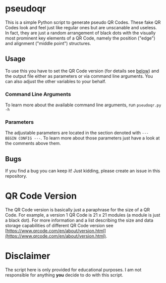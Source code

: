 # pseudoqr
This is a simple Python script to generate pseudo QR Codes. These fake QR Codes look and feel just like regular ones but are unscanable and useless. In fact, they are just a random arrangement of black dots with the visually most prominent key elements of a QR Code, namely the position ("edge") and alignment ("middle point") structures.

## Usage
To use this you have to set the QR Code version (for details see [below](#qr-code-version)) and the output file either as parameters or via command line arguments. You can also adjust the other variables to your behalf.

### Command Line Arguments
To learn more about the available command line arguments, run `pseudoqr.py -h`
    
### Parameters
The adjustable parameters are located in the section denoted with `--- BEGIN CONFIG ---`. To learn more about those parameters just have a look at the comments above them.

## Bugs
If you find a bug you can keep it! Just kidding, please create an issue in this repository.

# QR Code Version
The QR Code version is basically just a paraphrase for the size of a QR Code. For example, a version 1 QR Code is 21 x 21 modules (a module is just a black dot). For more information and a list describing the size and data storage capabilities of different QR Code version see [https://www.qrcode.com/en/about/version.html](https://www.qrcode.com/en/about/version.html).

# Disclaimer
The script here is only provided for educational purposes. I am not responsible for anything **you** decide to do with this script.